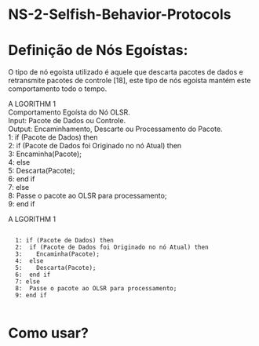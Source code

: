 # NS-2-Selfish-Behavior-Protocols

# Definição de Nós Egoístas: 
O tipo de nó egoísta utilizado é aquele que descarta pacotes de dados e retransmite pacotes de controle [18], este tipo de nós egoísta mantém este comportamento todo o tempo.


A LGORITHM 1</br>
Comportamento Egoísta do Nó OLSR.</br>
Input: Pacote de Dados ou Controle.</br>
Output: Encaminhamento, Descarte ou Processamento do Pacote.</br>
1: if (Pacote de Dados) then</br>
2:  if (Pacote de Dados foi Originado no nó Atual) then</br>
3:    Encaminha(Pacote);</br>
4:  else</br>
5:    Descarta(Pacote);</br>
6:  end if</br>
7: else</br>
8:  Passe o pacote ao OLSR para processamento;</br>
9: end if</br>

<p>
  A LGORITHM 1
  <pre><code>
  1: if (Pacote de Dados) then
  2:  if (Pacote de Dados foi Originado no nó Atual) then
  3:    Encaminha(Pacote);
  4:  else
  5:    Descarta(Pacote);
  6:  end if
  7: else
  8:  Passe o pacote ao OLSR para processamento;
  9: end if
  </code></pre>
</p>



# Como usar?
